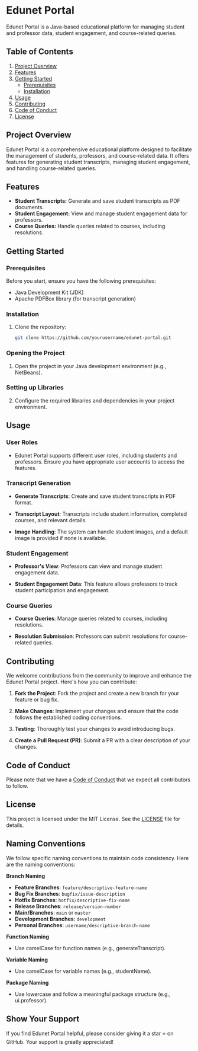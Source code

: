# Edunet Portal

Edunet Portal is a Java-based educational platform for managing student and professor data, student engagement, and course-related queries.

## Table of Contents

1. [Project Overview](#project-overview)
2. [Features](#features)
3. [Getting Started](#getting-started)
    - [Prerequisites](#prerequisites)
    - [Installation](#installation)
4. [Usage](#usage)
5. [Contributing](#contributing)
6. [Code of Conduct](#code-of-conduct)
7. [License](#license)

## Project Overview

Edunet Portal is a comprehensive educational platform designed to facilitate the management of students, professors, and course-related data. It offers features for generating student transcripts, managing student engagement, and handling course-related queries.

## Features

- **Student Transcripts:** Generate and save student transcripts as PDF documents.
- **Student Engagement:** View and manage student engagement data for professors.
- **Course Queries:** Handle queries related to courses, including resolutions.

## Getting Started

### Prerequisites

Before you start, ensure you have the following prerequisites:

- Java Development Kit (JDK)
- Apache PDFBox library (for transcript generation)

### Installation

1. Clone the repository:

   ```sh
   git clone https://github.com/yourusername/edunet-portal.git

### Opening the Project

1. Open the project in your Java development environment (e.g., NetBeans).

### Setting up Libraries

2. Configure the required libraries and dependencies in your project environment.

## Usage

### User Roles

- Edunet Portal supports different user roles, including students and professors. Ensure you have appropriate user accounts to access the features.

### Transcript Generation

- **Generate Transcripts**: Create and save student transcripts in PDF format.
  
- **Transcript Layout**: Transcripts include student information, completed courses, and relevant details.

- **Image Handling**: The system can handle student images, and a default image is provided if none is available.

### Student Engagement

- **Professor's View**: Professors can view and manage student engagement data.

- **Student Engagement Data**: This feature allows professors to track student participation and engagement.

### Course Queries

- **Course Queries**: Manage queries related to courses, including resolutions.

- **Resolution Submission**: Professors can submit resolutions for course-related queries.

## Contributing

We welcome contributions from the community to improve and enhance the Edunet Portal project. Here's how you can contribute:

1. **Fork the Project**: Fork the project and create a new branch for your feature or bug fix.

2. **Make Changes**: Implement your changes and ensure that the code follows the established coding conventions.

3. **Testing**: Thoroughly test your changes to avoid introducing bugs.

4. **Create a Pull Request (PR)**: Submit a PR with a clear description of your changes.

## Code of Conduct

Please note that we have a [Code of Conduct](CODE_OF_CONDUCT.md) that we expect all contributors to follow.

## License

This project is licensed under the MIT License. See the [LICENSE](LICENSE) file for details.

## Naming Conventions

We follow specific naming conventions to maintain code consistency. Here are the naming conventions:

**Branch Naming**

- **Feature Branches**: `feature/descriptive-feature-name`
- **Bug Fix Branches**: `bugfix/issue-description`
- **Hotfix Branches**: `hotfix/descriptive-fix-name`
- **Release Branches**: `release/version-number`
- **Main/Branches**: `main` or `master`
- **Development Branches**: `development`
- **Personal Branches**: `username/descriptive-branch-name`

**Function Naming**

- Use camelCase for function names (e.g., generateTranscript).

**Variable Naming**

- Use camelCase for variable names (e.g., studentName).

**Package Naming**

- Use lowercase and follow a meaningful package structure (e.g., ui.professor).


## Show Your Support

If you find Edunet Portal helpful, please consider giving it a star ⭐ on GitHub. Your support is greatly appreciated!
